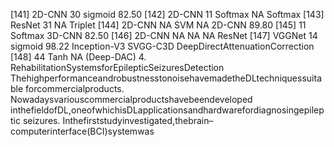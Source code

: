 [141] 2D-CNN 30 sigmoid 82.50
[142] 2D-CNN 11 Softmax NA
Softmax
[143] ResNet 31 NA
Triplet
[144] 2D-CNN NA SVM NA
2D-CNN 89.80
[145] 11 Softmax
3D-CNN 82.50
[146] 2D-CNN NA NA NA
ResNet
[147] VGGNet 14 sigmoid 98.22
Inception-V3
SVGG-C3D
DeepDirectAttenuationCorrection
[148] 44 Tanh NA
(Deep-DAC)
4. RehabilitationSystemsforEpilepticSeizuresDetection
ThehighperformanceandrobustnesstonoisehavemadetheDLtechniquessuitable
forcommercialproducts. Nowadaysvariouscommercialproductshavebeendeveloped
inthefieldofDL,oneofwhichisDLapplicationsandhardwarefordiagnosingepileptic
seizures. Inthefirststudyinvestigated,thebrain–computerinterface(BCI)systemwas